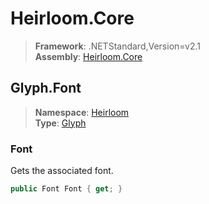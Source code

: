 # Heirloom.Core

> **Framework**: .NETStandard,Version=v2.1  
> **Assembly**: [Heirloom.Core][0]  

## Glyph.Font

> **Namespace**: [Heirloom][0]  
> **Type**: [Glyph][1]  

### Font

Gets the associated font.

```cs
public Font Font { get; }
```

[0]: ../../../Heirloom.Core.md
[1]: ../Glyph.md

